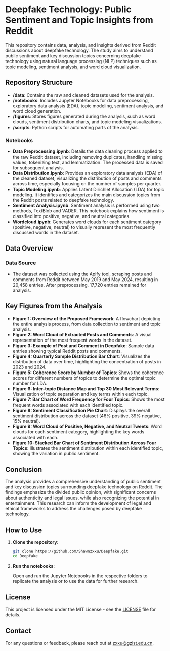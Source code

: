 # Deepfake Technology: Public Sentiment and Topic Insights from Reddit

This repository contains data, analysis, and insights derived from Reddit discussions about deepfake technology. The study aims to understand public sentiment and key discussion topics concerning deepfake technology using natural language processing (NLP) techniques such as topic modeling, sentiment analysis, and word cloud visualization.

## Repository Structure

- **/data**: Contains the raw and cleaned datasets used for the analysis.
- **/notebooks**: Includes Jupyter Notebooks for data preprocessing, exploratory data analysis (EDA), topic modeling, sentiment analysis, and word cloud generation.
- **/figures**: Stores figures generated during the analysis, such as word clouds, sentiment distribution charts, and topic modeling visualizations.
- **/scripts**: Python scripts for automating parts of the analysis.

### Notebooks

- **Data Preprocessing.ipynb**: Details the data cleaning process applied to the raw Reddit dataset, including removing duplicates, handling missing values, tokenizing text, and lemmatization. The processed data is saved for subsequent analysis.
- **Data Distribution.ipynb**: Provides an exploratory data analysis (EDA) of the cleaned dataset, visualizing the distribution of posts and comments across time, especially focusing on the number of samples per quarter.
- **Topic Modeling.ipynb**: Applies Latent Dirichlet Allocation (LDA) for topic modeling. It identifies and categorizes the main discussion topics from the Reddit posts related to deepfake technology.
- **Sentiment Analysis.ipynb**: Sentiment analysis is performed using two methods, TextBlob and VADER. This notebook explains how sentiment is classified into positive, negative, and neutral categories.
- **Wordcloud.ipynb**: Generates word clouds for each sentiment category (positive, negative, neutral) to visually represent the most frequently discussed words in the dataset.

## Data Overview

### Data Source

- The dataset was collected using the Apify tool, scraping posts and comments from Reddit between May 2019 and May 2024, resulting in 20,458 entries. After preprocessing, 17,720 entries remained for analysis.


## Key Figures from the Analysis

- **Figure 1: Overview of the Proposed Framework**: A flowchart depicting the entire analysis process, from data collection to sentiment and topic analysis.
- **Figure 2: Word Cloud of Extracted Posts and Comments**: A visual representation of the most frequent words in the dataset.
- **Figure 3: Example of Post and Comment in Deepfake**: Sample data entries showing typical Reddit posts and comments.
- **Figure 4: Quarterly Sample Distribution Bar Chart**: Visualizes the distribution of data over time, highlighting the concentration of posts in 2023 and 2024.
- **Figure 5: Coherence Score by Number of Topics**: Shows the coherence scores for different numbers of topics to determine the optimal topic number for LDA.
- **Figure 6: Inter-topic Distance Map and Top 30 Most Relevant Terms**: Visualization of topic separation and key terms within each topic.
- **Figure 7: Bar Chart of Word Frequency for Four Topics**: Shows the most frequent words associated with each identified topic.
- **Figure 8: Sentiment Classification Pie Chart**: Displays the overall sentiment distribution across the dataset (46% positive, 39% negative, 15% neutral).
- **Figure 9: Word Cloud of Positive, Negative, and Neutral Tweets**: Word clouds for each sentiment category, highlighting the key words associated with each.
- **Figure 10: Stacked Bar Chart of Sentiment Distribution Across Four Topics**: Illustrates the sentiment distribution within each identified topic, showing the variation in public sentiment.

## Conclusion

The analysis provides a comprehensive understanding of public sentiment and key discussion topics surrounding deepfake technology on Reddit. The findings emphasize the divided public opinion, with significant concerns about authenticity and legal issues, while also recognizing the potential in entertainment. This research can inform the development of legal and ethical frameworks to address the challenges posed by deepfake technology.

## How to Use

1. **Clone the repository**:

    ```bash
    git clone https://github.com/Shawnzxxu/Deepfake.git
    cd Deepfake
    ```

2. **Run the notebooks**:

    Open and run the Jupyter Notebooks in the respective folders to replicate the analysis or to use the data for further research.

## License

This project is licensed under the MIT License - see the [LICENSE](LICENSE) file for details.

## Contact

For any questions or feedback, please reach out at zxxu@gzist.edu.cn.
